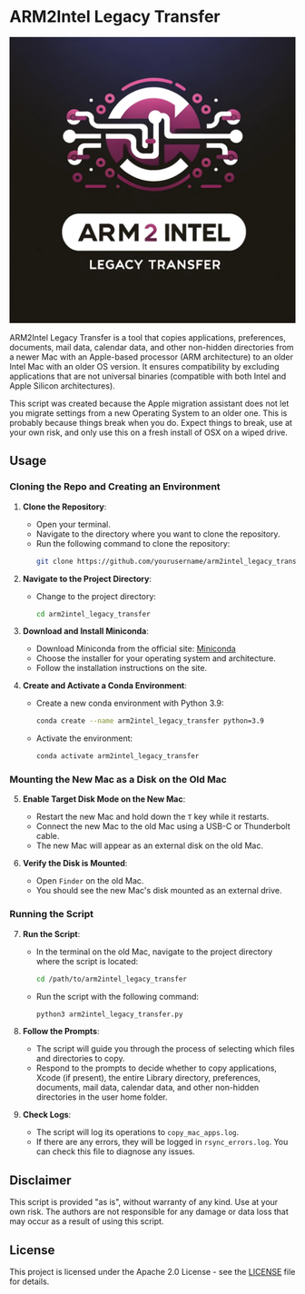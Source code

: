 # ARM2Intel Legacy Transfer

![Logo](ARM2Intel_Legacy_Transfer_Logo.png)

ARM2Intel Legacy Transfer is a tool that copies applications, preferences, documents, mail data, calendar data, and other non-hidden directories from a newer Mac with an Apple-based processor (ARM architecture) to an older Intel Mac with an older OS version. It ensures compatibility by excluding applications that are not universal binaries (compatible with both Intel and Apple Silicon architectures).

This script was created because the Apple migration assistant does not let you migrate settings from a new Operating System to an older one. This is probably because things break when you do. Expect things to break, use at your own risk, and only use this on a fresh install of OSX on a wiped drive.

## Usage

### Cloning the Repo and Creating an Environment

1. **Clone the Repository**:
   - Open your terminal.
   - Navigate to the directory where you want to clone the repository.
   - Run the following command to clone the repository:
     ```bash
     git clone https://github.com/yourusername/arm2intel_legacy_transfer.git
     ```

2. **Navigate to the Project Directory**:
   - Change to the project directory:
     ```bash
     cd arm2intel_legacy_transfer
     ```

3. **Download and Install Miniconda**:
   - Download Miniconda from the official site: [Miniconda](https://docs.conda.io/en/latest/miniconda.html)
   - Choose the installer for your operating system and architecture.
   - Follow the installation instructions on the site.

4. **Create and Activate a Conda Environment**:
   - Create a new conda environment with Python 3.9:
     ```bash
     conda create --name arm2intel_legacy_transfer python=3.9
     ```
   - Activate the environment:
     ```bash
     conda activate arm2intel_legacy_transfer
     ```

### Mounting the New Mac as a Disk on the Old Mac

5. **Enable Target Disk Mode on the New Mac**:
   - Restart the new Mac and hold down the `T` key while it restarts.
   - Connect the new Mac to the old Mac using a USB-C or Thunderbolt cable.
   - The new Mac will appear as an external disk on the old Mac.

6. **Verify the Disk is Mounted**:
   - Open `Finder` on the old Mac.
   - You should see the new Mac's disk mounted as an external drive.

### Running the Script

7. **Run the Script**:
   - In the terminal on the old Mac, navigate to the project directory where the script is located:
     ```bash
     cd /path/to/arm2intel_legacy_transfer
     ```
   - Run the script with the following command:
     ```bash
     python3 arm2intel_legacy_transfer.py
     ```

8. **Follow the Prompts**:
    - The script will guide you through the process of selecting which files and directories to copy.
    - Respond to the prompts to decide whether to copy applications, Xcode (if present), the entire Library directory, preferences, documents, mail data, calendar data, and other non-hidden directories in the user home folder.

9. **Check Logs**:
    - The script will log its operations to `copy_mac_apps.log`.
    - If there are any errors, they will be logged in `rsync_errors.log`. You can check this file to diagnose any issues.

## Disclaimer

This script is provided "as is", without warranty of any kind. Use at your own risk. The authors are not responsible for any damage or data loss that may occur as a result of using this script.

## License

This project is licensed under the Apache 2.0 License - see the [LICENSE](LICENSE) file for details.